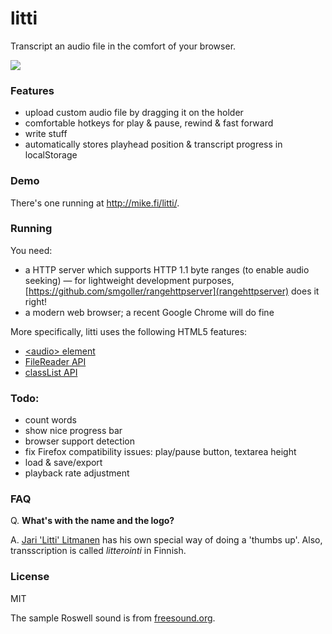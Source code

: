 litti
=====

Transcript an audio file in the comfort of your browser.

![](https://raw.github.com/mieky/litti/master/litti.png)

### Features

- upload custom audio file by dragging it on the holder
- comfortable hotkeys for play & pause, rewind & fast forward
- write stuff
- automatically stores playhead position & transcript progress in localStorage


### Demo

There's one running at http://mike.fi/litti/.

### Running

You need:
- a HTTP server which supports HTTP 1.1 byte ranges (to enable audio seeking)
&mdash; for lightweight development purposes, [https://github.com/smgoller/rangehttpserver](rangehttpserver) does it right!
- a modern web browser; a recent Google Chrome will do fine

More specifically, litti uses the following HTML5 features:

- [&lt;audio&gt; element](http://caniuse.com/audio)
- [FileReader API](http://caniuse.com/filereader)
- [classList API](http://caniuse.com/classlist)

### Todo:

- count words
- show nice progress bar
- browser support detection
- fix Firefox compatibility issues: play/pause button, textarea height
- load & save/export
- playback rate adjustment

### FAQ

Q. **What's with the name and the logo?**

A. [Jari 'Litti' Litmanen](https://en.wikipedia.org/wiki/Jari_Litmanen) has his own special way of doing a 'thumbs up'. Also, transscription is called *litterointi* in Finnish.

### License

MIT

The sample Roswell sound is from [freesound.org](http://www.freesound.org/people/ERH/sounds/36105/).
